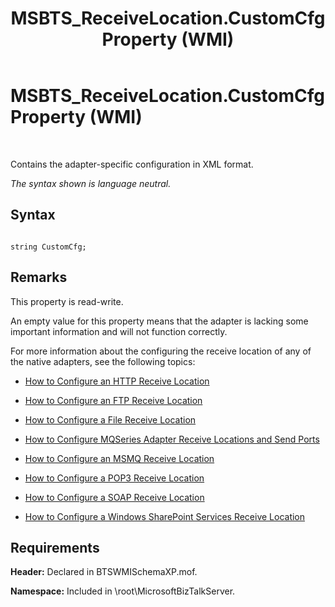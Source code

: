 ﻿---
title: MSBTS_ReceiveLocation.CustomCfg Property (WMI)
TOCTitle: MSBTS_ReceiveLocation.CustomCfg Property (WMI)
ms:assetid: 50db0788-b49c-484b-8fa6-e5f002a32e72
ms:mtpsurl: https://msdn.microsoft.com/en-us/library/Aa560129(v=BTS.80)
ms:contentKeyID: 51527992
ms.date: 08/30/2017
mtps_version: v=BTS.80
---

# MSBTS\_ReceiveLocation.CustomCfg Property (WMI)

 

Contains the adapter-specific configuration in XML format.

*The syntax shown is language neutral.*

## Syntax

``` 
  
string CustomCfg;  
```

## Remarks

This property is read-write.

An empty value for this property means that the adapter is lacking some important information and will not function correctly.

For more information about the configuring the receive location of any of the native adapters, see the following topics:

  - [How to Configure an HTTP Receive Location](https://msdn.microsoft.com/library/aa561370\(v=bts.80\))

  - [How to Configure an FTP Receive Location](https://msdn.microsoft.com/library/aa559095\(v=bts.80\))

  - [How to Configure a File Receive Location](https://msdn.microsoft.com/library/aa547108\(v=bts.80\))

  - [How to Configure MQSeries Adapter Receive Locations and Send Ports](https://msdn.microsoft.com/library/aa560215\(v=bts.80\))

  - [How to Configure an MSMQ Receive Location](https://msdn.microsoft.com/library/aa578322\(v=bts.80\))

  - [How to Configure a POP3 Receive Location](https://msdn.microsoft.com/library/aa559245\(v=bts.80\))

  - [How to Configure a SOAP Receive Location](https://msdn.microsoft.com/library/aa561021\(v=bts.80\))

  - [How to Configure a Windows SharePoint Services Receive Location](https://msdn.microsoft.com/library/aa560390\(v=bts.80\))

## Requirements

**Header:** Declared in BTSWMISchemaXP.mof.

**Namespace:** Included in \\root\\MicrosoftBizTalkServer.

